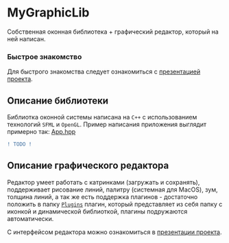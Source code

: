 # MyGraphicLib
Собственная оконная библиотека + графический редактор, который на ней написан.

### Быстрое знакомство
Для быстрого знакомства следует ознакомиться с [презентацией проекта](/my_Painter/Paint_ded32.pdf).

## Описание библиотеки
Библиотка оконной системы написана на `C++` с использованием технологий `SFML` и `OpenGL`. Пример написания приложения выглядит примерно так: [App.hpp](/App.hpp)

```diff 
! TODO !
```

## Описание графического редактора
Редактор умеет работать с катринками (загружать и сохранять), поддерживает рисование линий, палитру (системная для MacOS), зум, толщина линий, а так же есть поддержка плагинов - достаточно положить в папку [`Plugins`](/Plugins) плагин, который представляет из себя папку с иконкой и динамической библиоткой, плагины подружаются автоматически.

С интерфейсом редактора можно ознакомиться в [презентации проекта](/my_Painter/Paint_ded32.pdf).
